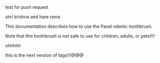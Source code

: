 test for push request


shri krishna and hare rama

This documentation describes how to use the Pavel robotic toothbrush.

Note that this toothbrush is not safe to use for children, adults, or pets!!!!

ohhhhh


this is the next version of tags!!!@@@
